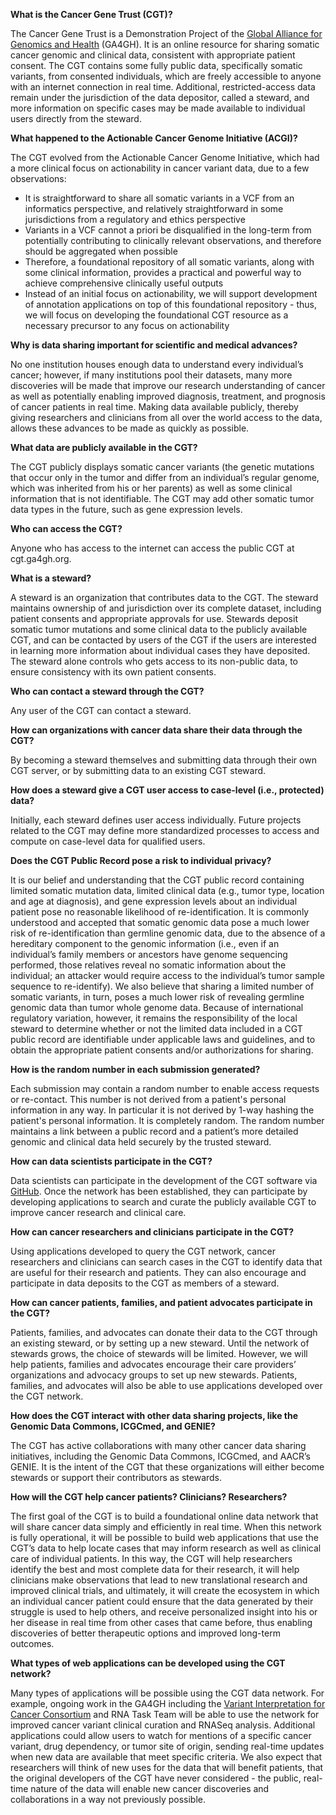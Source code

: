 ﻿**What is the Cancer Gene Trust (CGT)?**

The Cancer Gene Trust is a Demonstration Project of the [Global Alliance for Genomics and Health](http://genomicsandhealth.org) (GA4GH). It is an online resource for sharing somatic cancer genomic and clinical data, consistent with appropriate patient consent. The CGT contains some fully public data, specifically somatic variants, from consented individuals, which are freely accessible to anyone with an internet connection in real time. Additional, restricted-access data remain under the jurisdiction of the data depositor, called a steward, and more information on specific cases may be made available to individual users directly from the steward. 

**What happened to the Actionable Cancer Genome Initiative (ACGI)?**

The CGT evolved from the Actionable Cancer Genome Initiative, which had a more clinical focus on actionability in cancer variant data, due to a few observations:
* It is straightforward to share all somatic variants in a VCF from an informatics perspective, and relatively straightforward in some jurisdictions from a regulatory and ethics perspective
* Variants in a VCF cannot a priori be disqualified in the long-term from potentially contributing to clinically relevant observations, and therefore should be aggregated when possible
* Therefore, a foundational repository of all somatic variants, along with some clinical information, provides a practical and powerful way to achieve comprehensive clinically useful outputs
* Instead of an initial focus on actionability, we will support development of annotation applications on top of this foundational repository - thus, we will focus on developing the foundational CGT resource as a necessary precursor to any focus on actionability

**Why is data sharing important for scientific and medical advances?**

No one institution houses enough data to understand every individual’s cancer; however, if many institutions pool their datasets, many more discoveries will be made that improve our research understanding of cancer as well as potentially enabling improved diagnosis, treatment, and prognosis of cancer patients in real time. Making data available publicly, thereby giving researchers and clinicians from all over the world access to the data, allows these advances to be made as quickly as possible.

**What data are publicly available in the CGT?**

The CGT publicly displays somatic cancer variants (the genetic mutations that occur only in the tumor and differ from an individual’s regular genome, which was inherited from his or her parents) as well as some clinical information that is not identifiable. The CGT may add other somatic tumor data types in the future, such as gene expression levels.

**Who can access the CGT?**

Anyone who has access to the internet can access the public CGT at cgt.ga4gh.org.

**What is a steward?**

A steward is an organization that contributes data to the CGT. The steward maintains ownership of and jurisdiction over its complete dataset, including patient consents and appropriate approvals for use. Stewards deposit somatic tumor mutations and some clinical data to the publicly available CGT, and can be contacted by users of the CGT if the users are interested in learning more information about individual cases they  have deposited. The steward alone controls who gets access to its non-public data, to ensure consistency with its own patient consents.

**Who can contact a steward through the CGT?**

Any user of the CGT can contact a steward.

**How can organizations with cancer data share their data through the CGT?**

By becoming a steward themselves and submitting data through their own CGT server, or by submitting data to an existing CGT steward.

**How does a steward give a CGT user access to case-level (i.e., protected) data?**

Initially, each steward defines user access individually. Future projects related to the CGT may define more standardized processes to access and compute on case-level data for qualified users.

**Does the CGT Public Record pose a risk to individual privacy?**

It is our belief and understanding that the CGT public record containing limited somatic mutation data, limited clinical data (e.g., tumor type, location and age at diagnosis), and gene expression levels about an individual patient pose no reasonable likelihood of re-identification. It is commonly understood and accepted that somatic genomic data pose a much lower risk of re-identification than germline genomic data, due to the absence of a hereditary component to the genomic information (i.e., even if an individual’s family members or ancestors have genome sequencing performed, those relatives reveal no somatic information about the individual; an attacker would require access to the individual’s tumor sample sequence to re-identify). We also believe that sharing a limited number of somatic variants, in turn, poses a much lower risk of revealing germline genomic data than tumor whole genome data. Because of international regulatory variation, however, it remains the responsibility of the local steward to determine whether or not the limited data included in a CGT public record are identifiable under applicable laws and guidelines, and to obtain the appropriate patient consents and/or authorizations for sharing.

**How is the random number in each submission generated?**

Each submission may contain a random number to enable access requests or re-contact. This number is not derived from a patient's personal information in any way. In particular it is not derived by 1-way hashing the patient's personal information. It is completely random. The random number maintains a link between a public record and a patient’s more detailed genomic and clinical data held securely by the trusted steward.

**How can data scientists participate in the CGT?**

Data scientists can participate in the development of the CGT software via [GitHub](https://github.com/ga4gh/CGT). Once the network has been established, they can participate by developing applications to search and curate the publicly available CGT to improve cancer research and clinical care.

**How can cancer researchers and clinicians participate in the CGT?**

Using applications developed to query the CGT network, cancer researchers and clinicians can search cases in the CGT to identify data that are useful for their research and patients. They can also encourage and participate in data deposits to the CGT as members of a steward.

**How can cancer patients, families, and patient advocates participate in the CGT?**

Patients, families, and advocates can donate their data to the CGT through an existing steward, or by setting up a new steward. Until the network of stewards grows, the choice of stewards will be limited. However, we will help patients, families and advocates encourage their care providers’ organizations and advocacy groups to set up new stewards. Patients, families, and advocates will also be able to use applications developed over the CGT network.

**How does the CGT interact with other data sharing projects, like the Genomic Data Commons, ICGCmed, and GENIE?**

The CGT has active collaborations with many other cancer data sharing initiatives, including the Genomic Data Commons, ICGCmed, and AACR’s GENIE. It is the intent of the CGT that these organizations will either become stewards or support their contributors as stewards.

**How will the CGT help cancer patients? Clinicians? Researchers?**

The first goal of the CGT is to build a foundational online data network that will share cancer data simply and efficiently in real time. When this network is fully operational, it will be possible to build web applications that use the CGT’s data to help locate cases that may inform research as well as clinical care of individual patients. In this way, the CGT will help researchers identify the best and most complete data for their research, it will help clinicians make observations that lead to new translational research and improved clinical trials, and ultimately, it will create the ecosystem in which an individual cancer patient could ensure that the data generated by their struggle is used to help others, and receive personalized insight into his or her disease in real time from other cases that came before, thus enabling discoveries of better therapeutic options and improved long-term outcomes.

**What types of web applications can be developed using the CGT network?**

Many types of applications will be possible using the CGT data network. For example, ongoing work in the GA4GH including the [Variant Interpretation for Cancer Consortium](http://ga4gh.org/#/vic) and RNA Task Team will be able to use the network for improved cancer variant clinical curation and RNASeq analysis. Additional applications could allow users to watch for mentions of a specific cancer variant, drug dependency, or tumor site of origin, sending real-time updates when new data are available that meet specific criteria. We also expect that researchers will think of new uses for the data that will benefit patients, that the original developers of the CGT have never considered - the public, real-time nature of the data will enable new cancer discoveries and collaborations in a way not previously possible.
